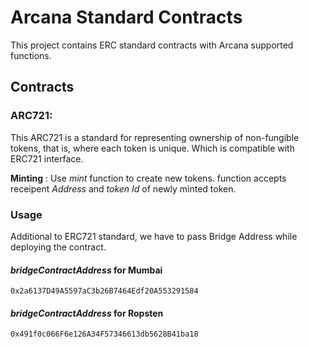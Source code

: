 # Arcana Standard Contracts

This project contains ERC standard contracts with Arcana supported functions.


## Contracts

### ARC721: 

This ARC721 is a standard for representing ownership of non-fungible tokens, that is, where each token is unique. Which is compatible with ERC721 interface.

**Minting** : Use _mint_ function to create new tokens. function accepts receipent _Address_ and _token Id_ of newly minted token.

### Usage
Additional to ERC721 standard, we have to pass Bridge Address while deploying the contract.

#### _bridgeContractAddress_ for Mumbai
```
0x2a6137D49A5597aC3b26B7464Edf20A553291584
```
#### _bridgeContractAddress_ for Ropsten
```
0x491f0c066F6e126A34F57346613db5628B41ba18
```
